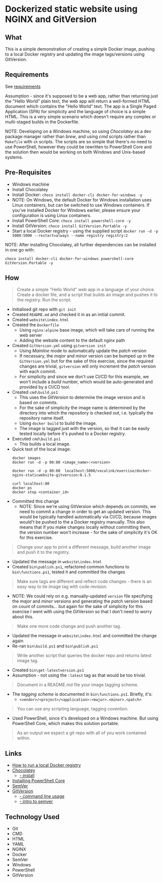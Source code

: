 # Dockerized static website using NGINX and GitVersion

## What

This is a simple demonstration of creating a simple Docker image, pushing to a local Docker registry and updating the image tags/versions using GitVersion.

## Requirements

See [requirements](doc/requirements.md)

Assumption - since it's supposed to be a web app, rather than returning just the "Hello World" plain text, the web app will return a well-formed HTML document which contains the "Hello World" text. The app is a Single Paged Application (SPA) for simplicity and the language of choice is a simple HTML. This is a very simple scenario which doesn't require any complex or multi-staged builds in the Dockerfile.

NOTE: Developing on a Windows machine, so using *Chocolatey* as a dev package manager rather than *brew*, and using *cmd* scripts rather than `Makefile` with `sh` scripts. The scripts are so simple that there's no need to use PowerShell, however they could be rewritten to PowerShell Core and the solution then would be working on both Windows and Unix-based systems.

## Pre-Requisites

* Windows machine
* Install Chocolatey
* Install Docker: `choco install docker-cli docker-for-windows -y`
* NOTE: On Windows, the default Docker for Windows installation uses Linux containers, but can be switched to use Windows containers. If you've installed Docker for Windows earlier, please ensure your configuration is using Linux containers.
* Install PowerShell Core: `choco install powershell-core -y`
* Install GitVersion: `choco install GitVersion.Portable -y`
* Start a local Docker registry - using the supplied script
    `docker run -d -p 5000:5000 --restart=always --name registry registry:2`

NOTE: After installing Chocolatey, all further dependencies can be installed in one go with:

`choco install docker-cli docker-for-windows powershell-core GitVersion.Portable -y`

## How

> Create a simple "Hello World" web app in a language of your choice. Create a docker file, and a script that builds an image and pushes it to the registry. Run the script.

* Initialised git repo with `git init`
* Created `README.md` and checked it in as an initial commit.
* Created `website\index.html`
* Created the `Dockerfile`
  * Using `nginx:alpine` base image, which will take care of running the web server
  * Adding the website content to the default nginx path
* Created `GitVersion.yml` using `gitversion init`
  * Using *Mainline* mode to automatically update the *patch* version
  * If necessary, the *major* and *minor* version can be bumped up in the `GitVersion.yml` but for the sake of this exercise,
    since the required changes are trivial, `gitversion` will only increment the *patch* version with each commit.
  * For simplicity and since we don't use CI/CD for this example, we won't include a *build* number, which would be auto-generated and provided by a CI/CD tool.
* Created `cmd\build.ps1`
  * This uses the *GitVersion* to determine the image version and is based on commits.
  * For the sake of simplicity the image name is determined by the directory into which the repository is checked out, i.e. typically the repository name itself.
  * Using `docker build` to build the image.
  * The image is tagged just with the version, so that it can be easily tested locally before it's pushed to a Docker registry.
* Executed `cmd\build.ps1`
  * This builds a local image.
* Quick test of the local image:
  ```
  docker images
  docker run -d -p 80:80 <image_name>:<version>

  docker run -d -p 80:80  localhost:5000/vocalink/exercise/docker-nginx-staticwebsite-gitversion:0.1.5

  curl localhost:80
  docker ps
  docker stop <container_id>
  ```
* Committed this change
  * NOTE: Since we're using GitVersion which depends on commits, we need to commit a change in order to get an updated version. This would be typically handled automatically via CI/CD, because images would't be pushed to the a Docker registry manually. This also means that if you make changes locally without committing them, the version number won't increase - for the sake of simplicity it's OK for this exercise.

> Change your app to print a different message, build another image and push it to the registry.

* Updated the message in `website\index.html`
* Created `bin\publish.ps1`, refactored common functions to `bin\functions.ps1`, tested it and committed the changes
  
> Make sure tags are different and reflect code changes - there is an easy way to tie image tag with code revision.

* NOTE: We could rely on e.g. manually-updated `version` file specifying the *major* and *minor* versions and generating the *patch* version based on count of commits... but again for the sake of simplicity for this exercise I went with using the GitVersion so that I don't need to worry about this.

> Make one more code change and push another tag.

* Updated the message in `website\index.html` and committed the change again
* Re-ran `bin\build.ps1` and `bin\publish.ps1`

> Write another script that queries the docker repo and returns latest image tag.

* Created `bin\get-latestversion.ps1`
* Assumption - not using the `:latest` tag as that would be too trivial.

> Document in a README.md file your image tagging scheme.

* The *tagging scheme* is documented in `bin\functions.ps1`. Briefly, it's:
  * `<vendor>/<project>/<application>:<major>.<minor>.<patch>`

> You can use any scripting language, tagging covention.

* Used PowerShell, since it's developed on a Windows machine. But using PowerShell Core, which makes this solution portable.

> As an output we expect a git repo with all of you work contained within.

## Links

* [How to run a local Docker registry](https://docs.docker.com/registry/deploying/)
* [Chocolatey](https://chocolatey.org)
  * [- install](https://chocolatey.org/install)
* [Installing PowerShell Core](https://docs.microsoft.com/en-us/powershell/scripting/install/installing-powershell?view=powershell-6)
* [SemVer](https://semver.org)
* [GitVersion](https://gitversion.readthedocs.io)
  * [- command line usage](https://gitversion.readthedocs.io/en/latest/usage/command-line/)
  * [- intro to semver](https://gitversion.readthedocs.io/en/latest/reference/intro-to-semver/)

## Technology Used

* Git
* CMD
* HTML
* YAML
* NGINX
* Docker
* SemVer
* Windows
* PowerShell
* GitVersion

